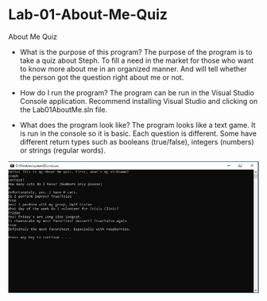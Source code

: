 # Lab-01-About-Me-Quiz
About Me Quiz

- What is the purpose of this program?
The purpose of the program is to take a quiz about Steph. To fill a need in the market for those who want to know more about me in an organized manner. And will tell whether the person got the question right about me or not.

- How do I run the program?
The program can be run in the Visual Studio Console application. Recommend installing Visual Studio and clicking on the Lab01AboutMe.sln file.

- What does the program look like?
The program looks like a text game. It is run in the console so it is basic. Each question is different. Some have different return types such as booleans (true/false), integers (numbers) or strings (regular words).

![GameInAction](Lab01AboutMe/Lab01AboutMe/assets/AboutMeQuizImage.JPG)